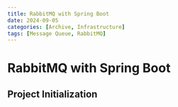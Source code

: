 ```yaml
---
title: RabbitMQ with Spring Boot
date: 2024-09-05
categories: [Archive, Infrastructure]
tags: [Message Queue, RabbitMQ]
---
```


# RabbitMQ with Spring Boot

## Project Initialization

